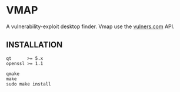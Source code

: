 # VMAP

A vulnerability-exploit desktop finder.
Vmap use the [vulners.com](https://vulners.com) API.

## INSTALLATION

```shell
qt      >= 5.x
openssl >= 1.1
```
```shell
qmake
make
sudo make install
```
